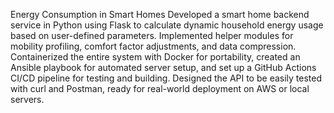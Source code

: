 Energy Consumption in Smart Homes
Developed a smart home backend service in Python using Flask to calculate dynamic household energy usage based on user-defined parameters. Implemented helper modules for mobility profiling, comfort factor adjustments, and data compression. Containerized the entire system with Docker for portability, created an Ansible playbook for automated server setup, and set up a GitHub Actions CI/CD pipeline for testing and building. Designed the API to be easily tested with curl and Postman, ready for real-world deployment on AWS or local servers.
